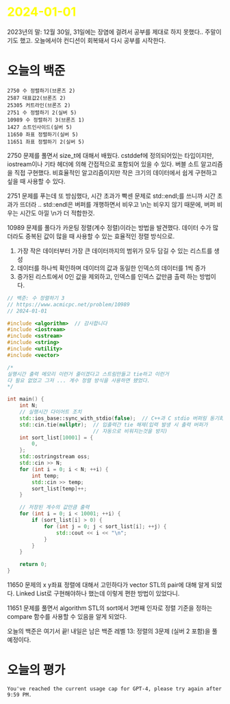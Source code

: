 # <span style="color:yellow">2024-01-01</span>

2023년의 말: 12월 30일, 31일에는 장염에 걸려서 공부를 제대로 하지 못했다.. 주말이기도 했고.
오늘에서야 컨디션이 회복돼서 다시 공부를 시작한다.

# 오늘의 백준
```level13
2750 수 정렬하기(브론즈 2)
2587 대표값2(브론즈 2)
25305 커트라인(브론즈 2)
2751 수 정렬하기 2(실버 5)
10989 수 정렬하기 3(브론즈 1)
1427 소트인사이드(실버 5)
11650 좌표 정렬하기(실버 5)
11651 좌표 정렬하기 2(실버 5)
```

2750 문제를 풀면서 size_t에 대해서 배웠다. cstddef에 정의되어있는 타입이지만, iostream이나 기타 헤더에 의해 간접적으로 포함되어 있을 수 있다.
버블 소트 알고리즘을 직접 구현했다. 비효율적인 알고리즘이지만 작은 크기의 데이터에서 쉽게 구현하고 싶을 때 사용할 수 있다.

2751 문제를 푸는데 또 방심했다, 시간 초과가 빡센 문제로 std::endl;를 쓰니까 시간 초과가 뜨더라 ..
std::endl은 버퍼를 개행하면서 비우고 \\n는 비우지 않기 때문에, 버퍼 비우는 시간도 아낄 \\n가 더 적합한것.

10989 문제를 풀다가 카운팅 정렬(계수 정렬)이라는 방법을 발견했다.
데이터 수가 많더라도 중복된 값이 많을 때 사용할 수 있는 효율적인 정렬 방식으로.
1. 가장 작은 데이터부터 가장 큰 데이터까지의 범위가 모두 담길 수 있는 리스트를 생성
2. 데이터를 하나씩 확인하며 데이터의 값과 동일한 인덱스의 데이터를 1씩 증가
3. 증가된 리스트에서 0인 값을 제외하고, 인덱스를 인덱스 값만큼 출력
하는 방법이다.


```cpp
// 백준: 수 정렬하기 3
// https://www.acmicpc.net/problem/10989
// 2024-01-01

#include <algorithm>  // 감사합니다
#include <iostream>
#include <sstream>
#include <string>
#include <utility>
#include <vector>

/*
실행시간 출력 메모리 이런거 줄이겠다고 스트림만들고 tie하고 이런거
다 필요 없었고 그저 ... 계수 정렬 방식을 사용하면 됐었다.
*/

int main() {
    int N;
    // 실행시간 다이어트 조치
    std::ios_base::sync_with_stdio(false);  // C++과 C stdio 버퍼링 동기화 끔
    std::cin.tie(nullptr);  // 입출력간 tie 해제(입력 발생 시 출력 버퍼가
                            // 자동으로 비워지는것을 방지)
    int sort_list[10001] = {
        0,
    };
    std::ostringstream oss;
    std::cin >> N;
    for (int i = 0; i < N; ++i) {
        int temp;
        std::cin >> temp;
        sort_list[temp]++;
    }

    // 저장된 계수의 값만큼 출력
    for (int i = 0; i < 10001; ++i) {
        if (sort_list[i] > 0) {
            for (int j = 0; j < sort_list[i]; ++j) {
                std::cout << i << "\n";
            }
        }
    }

    return 0;
}
```


11650 문제의 x y좌표 정렬에 대해서 고민하다가 vector STL의 pair에 대해 알게 되었다.
Linked List로 구현해야하나 했는데 이렇게 편한 방법이 있었다니.

11651 문제를 풀면서 algorithm STL의 sort에서 3번째 인자로 정렬 기준을 정하는 compare 함수를 사용할 수 있음을 알게 되었다.


오늘의 백준은 여기서 끝!
내일은 남은 백준 레벨 13: 정렬의 3문제 (실버 2 포함)을 풀 예정이다.



# 오늘의 평가
```ElonMusk
You've reached the current usage cap for GPT-4, please try again after 9:59 PM.
```